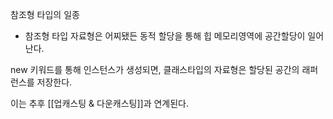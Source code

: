 참조형 타입의 일종

- 참조형 타입 자료형은 어찌됐든 동적 할당을 통해 힙 메모리영역에 공간할당이 일어난다.

 new 키워드를 통해 인스턴스가 생성되면, 클래스타입의 자료형은 할당된 공간의 래퍼런스를 저장한다.

이는 추후 [[업캐스팅 & 다운캐스팅]]과 연계된다.

